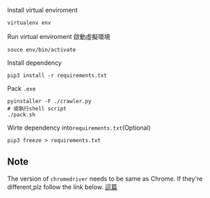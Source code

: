 Install virtual enviroment
```
virtualenv env
```
Run virtual enviroment
啟動虛擬環境
```
souce env/bin/activate
```
Install dependency
```
pip3 install -r requirements.txt
```
Pack `.exe`
```
pyinstaller -F ./crawler.py
# 或執行shell script
./pack.sh
```
Wirte dependency into`requirements.txt`(Optional)
```
pip3 freeze > requirements.txt
```

## Note
The version of `chromedriver` needs to be same as Chrome. 
If they're different,plz follow the link below.
[這篇](https://chentsungyu.github.io/2019/09/03/Python/%5BPython%5D%20%E7%88%AC%E8%9F%B2%E7%AD%86%E8%A8%983-%20Selenium/#%E7%89%88%E6%9C%AC%E5%95%8F%E9%A1%8C)